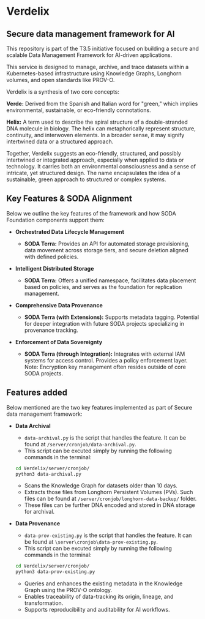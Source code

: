 # Verdelix
## Secure data management framework for AI 

This repository is part of the T3.5 initiative focused on building a secure and scalable Data Management Framework for AI-driven applications.

This service is designed to manage, archive, and trace datasets within a Kubernetes-based infrastructure using Knowledge Graphs, Longhorn volumes, and open standards like PROV-O.

Verdelix is a synthesis of two core concepts:

**Verde:** 
Derived from the Spanish and Italian word for "green," which implies environmental, sustainable, or eco-friendly connotations.

**Helix:** 
A term used to describe the spiral structure of a double-stranded DNA molecule in biology. The helix can metaphorically represent structure, continuity, and interwoven elements. In a broader sense, it may signify intertwined data or a structured approach.

Together, Verdelix suggests an eco-friendly, structured, and possibly intertwined or integrated approach, especially when applied to data or technology. It carries both an environmental consciousness and a sense of intricate, yet structured design. The name encapsulates the idea of a sustainable, green approach to structured or complex systems.

## Key Features & SODA Alignment

Below we outline the key features of the framework and how SODA Foundation components support them:

* **Orchestrated Data Lifecycle Management**
    * **SODA Terra:** Provides an API for automated storage provisioning, data movement across storage tiers, and secure deletion aligned with defined policies.

* **Intelligent Distributed Storage**
    * **SODA Terra:** Offers a unified namespace, facilitates data placement based on policies, and serves as the foundation for replication management.

* **Comprehensive Data Provenance**
    * **SODA Terra (with Extensions):** Supports metadata tagging. Potential for deeper integration with future SODA projects specializing in provenance tracking.

* **Enforcement of Data Sovereignty** 
    * **SODA Terra (through Integration):** Integrates with external IAM systems for access control. Provides a policy enforcement layer. Note: Encryption key management often resides outside of core SODA projects.

## Features added

Below mentioned are the two key features implemented as part of Secure data management framework:

* **Data Archival**
    * `data-archival.py` is the script that handles the feature. It can be found at `/server/cronjob/data-archival.py`.
    * This script can be excuted simply by running the following commands in the terminal:
    ```bash
    cd Verdelix/server/cronjob/
    python3 data-archival.py
    ```
    * Scans the Knowledge Graph for datasets older than 10 days.
    * Extracts those files from Longhorn Persistent Volumes (PVs). Such files can be found at `/server/cronjob/longhorn-data-backup/` folder.
    * These files can be further DNA encoded and stored in DNA storage for archival.
    
* **Data Provenance**
    * `data-prov-existing.py` is the script that handles the feature. It can be found at `\server\cronjob\data-prov-existing.py`.
    * This script can be excuted simply by running the following commands in the terminal:
    ```bash
    cd Verdelix/server/cronjob/
    python3 data-prov-existing.py
    ```
    * Queries and enhances the existing metadata in the Knowledge Graph using the PROV-O ontology.
    * Enables traceability of data-tracking its origin, lineage, and transformation.
    * Supports reproducibility and auditability for AI workflows.
